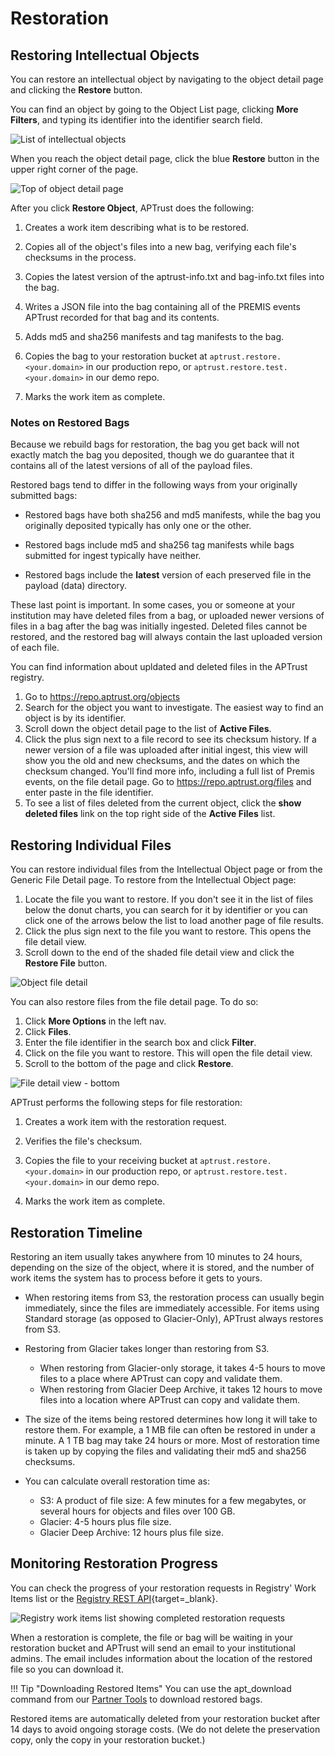 # Restoration

## Restoring Intellectual Objects

You can restore an intellectual object by navigating to the object detail page and clicking the __Restore__ button.

You can find an object by going to the Object List page, clicking __More Filters__, and typing its identifier into the identifier search field.

![List of intellectual objects](../img/registry/ObjectsList.png)

When you reach the object detail page, click the blue __Restore__ button in the upper right corner of the page.

![Top of object detail page](../img/registry/ObjectDetailTop.png)

After you click __Restore Object__, APTrust does the following:

1. Creates a work item describing what is to be restored.

1. Copies all of the object's files into a new bag, verifying each file's checksums in the process.

1. Copies the latest version of the aptrust-info.txt and bag-info.txt files into the bag.

1. Writes a JSON file into the bag containing all of the PREMIS events APTrust recorded for that bag and its contents.

1. Adds md5 and sha256 manifests and tag manifests to the bag.

1. Copies the bag to your restoration bucket at `aptrust.restore.<your.domain>` in our production repo, or `aptrust.restore.test.<your.domain>` in our demo repo.

1. Marks the work item as complete.


### Notes on Restored Bags

Because we rebuild bags for restoration, the bag you get back will not exactly match the bag you deposited, though we do guarantee that it contains all of the latest versions of all of the payload files.

Restored bags tend to differ in the following ways from your originally submitted bags:

* Restored bags have both sha256 and md5 manifests, while the bag you originally deposited typically has only one or the other.

* Restored bags include md5 and sha256 tag manifests while bags submitted for ingest typically have neither.

* Restored bags include the __latest__ version of each preserved file in the payload (data) directory.

These last point is important. In some cases, you or someone at your institution may have deleted files from a bag, or uploaded newer versions of files in a bag after the bag was initially ingested. Deleted files cannot be restored, and the restored bag will always contain the last uploaded version of each file.

You can find information about upldated and deleted files in the APTrust registry.

1. Go to https://repo.aptrust.org/objects
2. Search for the object you want to investigate. The easiest way to find an object is by its identifier.
3. Scroll down the object detail page to the list of **Active Files**.
4. Click the plus sign next to a file record to see its checksum history. If a newer version of a file was uploaded after initial ingest, this view will show you the old and new checksums, and the dates on which the checksum changed. You'll find more info, including a full list of Premis events, on the file detail page. Go to https://repo.aptrust.org/files and enter paste in the file identifier.
4. To see a list of files deleted from the current object, click the **show deleted files** link on the top right side of the **Active Files** list.

## Restoring Individual Files

You can restore individual files from the Intellectual Object page or from the Generic File Detail page. To restore from the Intellectual Object page:

1. Locate the file you want to restore. If you don't see it in the list of files below the donut charts, you can search for it by identifier or you can click one of the arrows below the list to load another page of file results.
1. Click the plus sign next to the file you want to restore. This opens the file detail view.
1. Scroll down to the end of the shaded file detail view and click the __Restore File__ button.

![Object file detail](../img/registry/ObjectFileDetail.png)


You can also restore files from the file detail page. To do so:

1. Click __More Options__ in the left nav.
1. Click __Files__.
1. Enter the file identifier in the search box and click __Filter__.
1. Click on the file you want to restore. This will open the file detail view.
1. Scroll to the bottom of the page and click __Restore__.

![File detail view - bottom](../img/registry/FileDetailBottom.png)


APTrust performs the following steps for file restoration:

1. Creates a work item with the restoration request.

1. Verifies the file's checksum.

1. Copies the file to your receiving bucket at `aptrust.restore.<your.domain>` in our production repo, or `aptrust.restore.test.<your.domain>` in our demo repo.

1. Marks the work item as complete.

## Restoration Timeline

Restoring an item usually takes anywhere from 10 minutes to 24 hours, depending on the size of the object, where it is stored, and the number of work items the system has to process before it gets to yours.

* When restoring items from S3, the restoration process can usually begin immediately, since the files are immediately accessible. For items using Standard storage (as opposed to Glacier-Only), APTrust always restores from S3.

* Restoring from Glacier takes longer than restoring from S3.
    * When restoring from Glacier-only storage, it takes 4-5 hours to move files to a place where APTrust can copy and validate them.
    * When restoring from Glacier Deep Archive, it takes 12 hours to move files into a location where APTrust can copy and validate them.

* The size of the items being restored determines how long it will take to restore them. For example, a 1 MB file can often be restored in under a minute. A 1 TB bag may take 24 hours or more. Most of restoration time is taken up by copying the files and validating their md5 and sha256 checksums.

* You can calculate overall restoration time as:
    * S3: A product of file size: A few minutes for a few megabytes, or several hours for objects and files over 100 GB.
    * Glacier: 4-5 hours plus file size.
    * Glacier Deep Archive: 12 hours plus file size.

## Monitoring Restoration Progress

You can check the progress of your restoration requests in Registry' Work Items list or the [Registry REST API](https://aptrust.github.io/registry/){target=_blank}.

![Registry work items list showing completed restoration requests](../img/registry/RestorationWorkItems.png)

When a restoration is complete, the file or bag will be waiting in your restoration bucket and APTrust will send an email to your institutional admins. The email includes information about the location of the restored file so you can download it.

!!! Tip "Downloading Restored Items"
    You can use the apt_download command from our [Partner Tools](../partner_tools.md) to download restored bags.

Restored items are automatically deleted from your restoration bucket after 14 days to avoid ongoing storage costs. (We do not delete the preservation copy, only the copy in your restoration bucket.)
